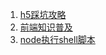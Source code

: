 1. [h5踩坑攻略](https://mp.weixin.qq.com/s/5JnUD5nkYo8FuzUUOhgReg)
2. [前端知识普及](https://juejin.cn/post/7244505316234985528?utm_source=gold_browser_extension)
3. [node执行shell脚本](https://mp.weixin.qq.com/s/5PPl69kfUYoT72A7twRzAg)